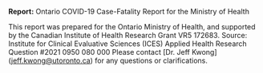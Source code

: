 **Report:** Ontario COVID-19 Case-Fatality Report for the Ministry of Health

This report was prepared for the Ontario Ministry of Health, and supported by the Canadian Institute of Health Research Grant VR5 172683.
Source: Institute for Clinical Evaluative Sciences (ICES) Applied Health Research Question #2021 0950 080 000
Please contact [Dr. Jeff Kwong] (jeff.kwong@utoronto.ca) for any questions or clarifications.

